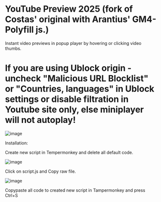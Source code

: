 # YouTube Preview 2025 (fork of Costas' original with Arantius' GM4-Polyfill js.)
Instant video previews in popup player by hovering or clicking video thumbs.

# If you are using Ublock origin - uncheck "Malicious URL Blocklist" or "Countries, languages" in Ublock settings or disable filtration in Youtube site only, else miniplayer will not autoplay!

![image](https://github.com/user-attachments/assets/f5120a40-5e9a-405b-903c-bee0108ba6a1)

Installation:

Create new script in Tempermonkey and delete all default code.

![image](https://github.com/user-attachments/assets/fbb3d243-983f-4282-8860-c9db70a07ddd)

Click on script.js and Copy raw file.

![image](https://github.com/user-attachments/assets/84cfc0c4-4d2d-41e3-8716-9e9d5b96bece)

Copypaste all code to created new script in Tampermonkey and press Ctrl+S




